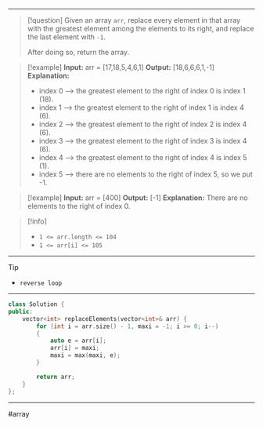 ___

> [!question] 
> Given an array `arr`, replace every element in that array with the greatest element among the elements to its right, and replace the last element with `-1`.
> 
> After doing so, return the array.
> 

> [!example] 
> **Input:** arr = [17,18,5,4,6,1]
> **Output:** [18,6,6,6,1,-1]
> **Explanation:** 
> - index 0 --> the greatest element to the right of index 0 is index 1 (18).
> - index 1 --> the greatest element to the right of index 1 is index 4 (6).
> - index 2 --> the greatest element to the right of index 2 is index 4 (6).
> - index 3 --> the greatest element to the right of index 3 is index 4 (6).
> - index 4 --> the greatest element to the right of index 4 is index 5 (1).
> - index 5 --> there are no elements to the right of index 5, so we put -1. 

> [!example] 
> **Input:** arr = [400]
**Output:** [-1]
**Explanation:** There are no elements to the right of index 0. 

> [!info] 
> - `1 <= arr.length <= 104`
> - `1 <= arr[i] <= 105` 

___

> [!tip] 
> - `reverse loop`

___

```cpp
class Solution {
public:
    vector<int> replaceElements(vector<int>& arr) {
        for (int i = arr.size() - 1, maxi = -1; i >= 0; i--)
        {
            auto e = arr[i];
            arr[i] = maxi;
            maxi = max(maxi, e);
        }

        return arr;
    }
};
```

___

#array 